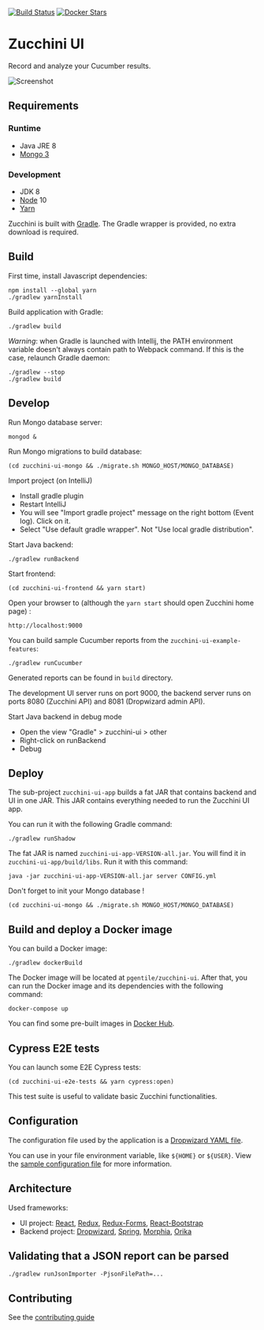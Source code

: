 [![Build Status](https://travis-ci.org/pgentile/zucchini-ui.svg?branch=master)](https://travis-ci.org/pgentile/zucchini-ui)
[![Docker Stars](https://img.shields.io/docker/stars/pgentile/zucchini-ui.svg)](https://hub.docker.com/r/pgentile/zucchini-ui)

Zucchini UI
===========

Record and analyze your Cucumber results.

![Screenshot](./screenshot.png)



Requirements
------------

### Runtime

* Java JRE 8
* [Mongo 3](https://www.mongodb.com)


### Development

* JDK 8
* [Node](https://nodejs.org) 10
* [Yarn](https://yarnpkg.com)

Zucchini is built with [Gradle](https://gradle.org/). The Gradle wrapper is provided, no extra download is required.


Build
-----

First time, install Javascript dependencies:

```
npm install --global yarn
./gradlew yarnInstall
```

Build application with Gradle:

```
./gradlew build
```

_Warning_: when Gradle is launched with Intellij, the PATH environment variable doesn't
always contain path to Webpack command. If this is the case, relaunch Gradle daemon:

```
./gradlew --stop
./gradlew build
```


Develop
-------

Run Mongo database server:

```
mongod &
```

Run Mongo migrations to build database:

```
(cd zucchini-ui-mongo && ./migrate.sh MONGO_HOST/MONGO_DATABASE)
```

Import project (on IntelliJ)
* Install gradle plugin
* Restart IntelliJ
* You will see "Import gradle project" message on the right bottom (Event log). Click on it. 
* Select "Use default gradle wrapper". Not "Use local gradle distribution".

Start Java backend:

```
./gradlew runBackend
```

Start frontend:

```
(cd zucchini-ui-frontend && yarn start)
```

Open your browser to (although the `yarn start` should open Zucchini home page) :

```
http://localhost:9000
```

You can build sample Cucumber reports from the `zucchini-ui-example-features`:

```
./gradlew runCucumber
```

Generated reports can be found in `build` directory.

The development UI server runs on port 9000, the backend server runs on ports 8080 (Zucchini API) and 8081
(Dropwizard admin API).

Start Java backend in debug mode
* Open the view "Gradle" > zucchini-ui > other
* Right-click on runBackend
* Debug


Deploy
------

The sub-project `zucchini-ui-app` builds a fat JAR that contains backend and UI in one JAR.
This JAR contains everything needed to run the Zucchini UI app.

You can run it with the following Gradle command:

```
./gradlew runShadow
```

The fat JAR is named `zucchini-ui-app-VERSION-all.jar`. You will find it in `zucchini-ui-app/build/libs`.
Run it with this command:

```
java -jar zucchini-ui-app-VERSION-all.jar server CONFIG.yml
```

Don't forget to init your Mongo database !

```
(cd zucchini-ui-mongo && ./migrate.sh MONGO_HOST/MONGO_DATABASE)
```


Build and deploy a Docker image
-------------------------------

You can build a Docker image:

```
./gradlew dockerBuild
```

The Docker image will be located at `pgentile/zucchini-ui`. After that, you can run the
Docker image and its dependencies with the following command:

```
docker-compose up
```

You can find some pre-built images in [Docker Hub](https://hub.docker.com/r/pgentile/zucchini-ui).


Cypress E2E tests
-----------------

You can launch some E2E Cypress tests:

```
(cd zucchini-ui-e2e-tests && yarn cypress:open)
```

This test suite is useful to validate basic Zucchini functionalities.


Configuration
-------------

The configuration file used by the application is a [Dropwizard YAML file](http://www.dropwizard.io/1.0.5/docs/manual/configuration.html).

You can use in your file environment variable, like `${HOME}` or `${USER}`.
View the [sample configuration file](server-config.yml) for more information.


Architecture
------------

Used frameworks:

* UI project: [React](https://facebook.github.io/react/),
  [Redux](http://redux.js.org/),
  [Redux-Forms](http://redux-form.com/),
  [React-Bootstrap](https://react-bootstrap.github.io/)
* Backend project: [Dropwizard](http://dropwizard.io),
  [Spring](http://spring.io), [Morphia](http://mongodb.github.io/morphia/),
  [Orika](http://orika-mapper.github.io/orika-docs)


Validating that a JSON report can be parsed
-------------------------------------------

```
./gradlew runJsonImporter -PjsonFilePath=...
```


Contributing
------------

See the [contributing guide](CONTRIBUTING.md)
